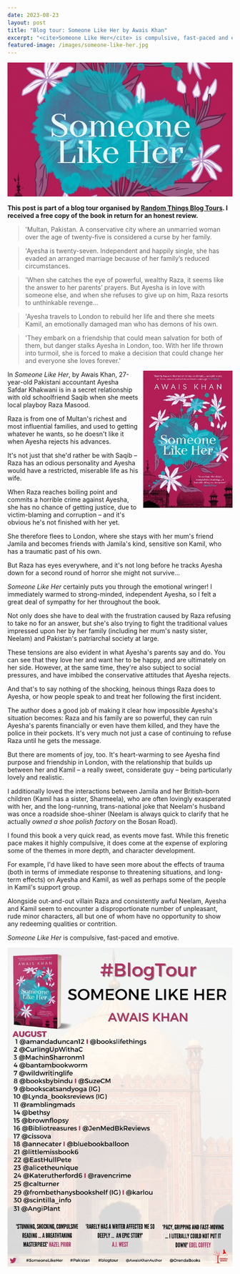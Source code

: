 ```yaml
---
date: 2023-08-23
layout: post
title: "Blog tour: Someone Like Her by Awais Khan"
excerpt: "<cite>Someone Like Her</cite> is compulsive, fast-paced and emotive."
featured-image: /images/someone-like-her.jpg
---
```


![Someone Like Her](/images/someone-like-her.jpg)

**This post is part of a blog tour organised by [Random Things Blog Tours](http://randomthingsthroughmyletterbox.blogspot.com/p/services-to-publishers-authors-blog.html). I received a free copy of the book in return for an honest review.**

> 'Multan, Pakistan. A conservative city where an unmarried woman over the age of twenty-five is considered a curse by her family.

> 'Ayesha is twenty-seven. Independent and happily single, she has evaded an arranged marriage because of her family’s reduced circumstances.

> 'When she catches the eye of powerful, wealthy Raza, it seems like the answer to her parents’ prayers. But Ayesha is in love with someone else, and when she refuses to give up on him, Raza resorts to unthinkable revenge...

> 'Ayesha travels to London to rebuild her life and there she meets Kamil, an emotionally damaged man who has demons of his own.

> 'They embark on a friendship that could mean salvation for both of them, but danger stalks Ayesha in London, too. With her life thrown into turmoil, she is forced to make a decision that could change her and everyone she loves forever.'

<img src="/images/someone-like-her-200.jpg" alt="Someone Like Her" style="float: right; margin-bottom: 10px; margin-left: 10px;">

In <cite>Someone Like Her</cite>, by Awais Khan, 27-year-old Pakistani accountant Ayesha Safdar Khakwani is in a secret relationship with old schoolfriend Saqib when she meets local playboy Raza Masood.

Raza is from one of Multan's richest and most influential families, and used to getting whatever he wants, so he doesn't like it when Ayesha rejects his advances. 

It's not just that she'd rather be with Saqib &ndash; Raza has an odious personality and Ayesha would have a restricted, miserable life as his wife.

When Raza reaches boiling point and commits a horrible crime against Ayesha, she has no chance of getting justice, due to victim-blaming and corruption &ndash; and it's obvious he's not finished with her yet.

She therefore flees to London, where she stays with her mum's friend Jamila and becomes friends with Jamila's kind, sensitive son Kamil, who has a traumatic past of his own.

But Raza has eyes everywhere, and it's not long before he tracks Ayesha down for a second round of horror she might not survive...

<cite>Someone Like Her</cite> certainly puts you through the emotional wringer! I immediately warmed to strong-minded, independent Ayesha, so I felt a great deal of sympathy for her throughout the book.

Not only does she have to deal with the frustration caused by Raza refusing to take no for an answer, but she's also trying to fight the traditional values impressed upon her by her family (including her mum's nasty sister, Neelam) and Pakistan's patriarchal society at large.

These tensions are also evident in what Ayesha's parents say and do. You can see that they love her and want her to be happy, and are ultimately on her side. However, at the same time, they're also subject to social pressures, and have imbibed the conservative attitudes that Ayesha rejects.

And that's to say nothing of the shocking, heinous things Raza does to Ayesha, or how people speak to and treat her following the first incident.

The author does a good job of making it clear how impossible Ayesha's situation becomes: Raza and his family are so powerful, they can ruin Ayesha's parents financially or even have them killed, and they have the police in their pockets. It's very much not just a case of continuing to refuse Raza until he gets the message.

But there are moments of joy, too. It's heart-warming to see Ayesha find purpose and friendship in London, with the relationship that builds up between her and Kamil &ndash; a really sweet, considerate guy &ndash; being particularly lovely and realistic.

I additionally loved the interactions between Jamila and her British-born children (Kamil has a sister, Sharmeela), who are often lovingly exasperated with her, and the long-running, trans-national joke that Neelam's husband was once a roadside shoe-shiner (Neelam is always quick to clarify that he actually *owned a shoe polish factory* on the Bosan Road).

I found this book a very quick read, as events move fast. While this frenetic pace makes it highly compulsive, it does come at the expense of exploring some of the themes in more depth, and character development.

For example, I'd have liked to have seen more about the effects of trauma (both in terms of immediate response to threatening situations, and long-term effects) on Ayesha and Kamil, as well as perhaps some of the people in Kamil's support group.

Alongside out-and-out villain Raza and consistently awful Neelam, Ayesha and Kamil seem to encounter a disproportionate number of unpleasant, rude minor characters, all but one of whom have no opportunity to show any redeeming qualities or contrition.

<cite>Someone Like Her</cite> is compulsive, fast-paced and emotive.

![Someone Like Her blog tour banner](/images/someone-like-her-banner.jpg)